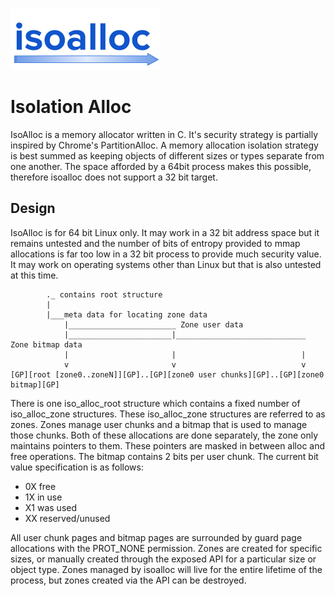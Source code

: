![](/iso_alloc_logo.png?raw=true)

# Isolation Alloc

IsoAlloc is a memory allocator written in C. It's security strategy is partially inspired by Chrome's PartitionAlloc. A memory allocation isolation strategy is best summed as keeping objects of different sizes or types separate from one another. The space afforded by a 64bit process makes this possible, therefore isoalloc does not support a 32 bit target.

## Design

IsoAlloc is for 64 bit Linux only. It may work in a 32 bit address space but it remains untested and the number of bits of entropy provided to mmap allocations is far too low in a 32 bit process to provide much security value. It may work on operating systems other than Linux but that is also untested at this time.
```
        ._ contains root structure
        |        
        |___meta data for locating zone data
            |________________________ Zone user data
            |_______________________|_____________________________ Zone bitmap data
            |                       |                            |
            v                       v                            v
[GP][root [zone0..zoneN]][GP]..[GP][zone0 user chunks][GP]..[GP][zone0 bitmap][GP]
```
There is one iso_alloc_root structure which contains a fixed number of iso_alloc_zone structures. These iso_alloc_zone structures are referred to as zones. Zones manage user chunks and a bitmap that is used to manage those chunks. Both of these allocations are done separately, the zone only maintains pointers to them. These pointers are masked in between alloc and free operations. The bitmap contains 2 bits per user chunk. The current bit value specification is as follows:

 * 0X free
 * 1X in use
 * X1 was used
 * XX reserved/unused

 All user chunk pages and bitmap pages are surrounded by guard page allocations with the PROT_NONE permission. Zones are created for specific sizes, or manually created through the exposed API for a particular size or object type. Zones managed by isoalloc will live for the entire lifetime of the process, but zones created via the API can be destroyed.
